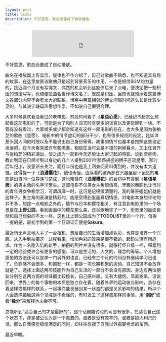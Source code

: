 ```yaml
---
layout: post
title: Scabs
description: 不好意思，歌曲设置成了自动播放。
---
```

<center><iframe frameborder="no" border="0" marginwidth="0" marginheight="0" width=330 height=86 src="http://music.163.com/outchain/player?type=2&id=27570767&auto=1&height=66"></iframe></center>

不好意思，歌曲设置成了自动播放。

曲名在播放器上有显示，旋律也不作介绍了，自己对歌曲不熟悉，也不知道其背后的故事，在这里放置该歌曲只是起到背景音乐的作用，一直是相信BGM的力量的，接近两个月没有写博文，偶然的机会听到这旋律后来了点电，便决定把一些积压的想法写写，也顺便把曲名当作博文名了。既然是积压，当然也就预示着这篇博文各部分内容不会有太大的联系。博客中两篇相邻的博文间隔时间这么长是比较少见的，与其说宁缺毋滥思想作祟，不如说自己懒更合理。

大多时候喜欢看没看过的老电影，前段时间看了《**星语心愿**》，已经记不起怎么想起看这部电影的了，可能是为了和别人谈天时有更多的谈资以及更能聊到一块。不管有没有看过，大家或多或少都会知道有这样一部电影的存在，也大多是因为张柏芝的歌曲《星愿》，电影中的情节虚幻的部分不少，也有很多规则的设定，比如洋葱头回人间的时限以及不能说出自己身份等等，故事的情节也基本是按照这些设定发展的，在今天看来或许有些老套，相信在当时会是不错的新颖看点，加上任贤齐与张柏芝的精彩演出，使之成为一部到今天还能让大家记起的电影。说到流星雨，截止到现在已经听到过身边的几个人提到2001年那场极盛的狮子座流星雨，那时后年纪小，没意识去关注，而且年份也是我上网查阅资料得到的，并没有太大遗憾。还得提一下《**浪漫樱花**》，倒也奇怪，连续看的这两部在头脑里留下记忆的电影是出自同一位导演马楚成，这也难怪在《**浪漫樱花**》的台词中有提到《**星语星愿**》的男主角的名字洋葱头。这部电影不仅男女主角颜值高，里面的舞蹈也让当时的青年男女争相学习，可谓风靡一时，这可是记得很清楚的，我的哥哥姐姐们就是这样子。男主角的表演是精彩的，能感受得到里面真切情感，对电影本身想评论的并不多，想提一点电影之外的，情节与日本和樱花相关，有注意到电影里的一个场景是在**上野公园**，看到画面中的樱花那么美，还谷歌地球了一下，街景里的画面自然和自己想象的不太一样，这也让上野公园成为了**TODOLIST**里的一个行，值得一提的是，最初学到的第一个日语词汇便是**Sakura**。

最近悄无声息地入手了一台相机，想给自己的生活增加点色彩，也算是培养一个兴趣。从入手到拍摄这一过程看来，增加色彩的效果是很不错的，起码生活有所追求。作为一名刚入坑的新手，拍摄的照片并没有很多，就像打怪升级一样，积累到一定的经验或许会有更多的感悟，可以是生活的，人文的，理念的等等。个人增加感悟的方法还可以是学一门另外的语言，已经有三个月的时间没有继续学习日语了，负罪感不会很多，和摄影一样，都是一项长期积累的运动，自己知道不会放弃就是了。选择上面这两项技能作为自己生活的一部分不会没有原因，身边有两位朋友分别在这两方面的领域都比较擅长，自己感兴趣，又有大腿抱，简直美呆。话说回来，世界上的每个事物的本质是独立存在着，随着外界的运动彼此影响，总存在着这样或那样的联系，一起事件能发展到某一状态的都是关系影响的结果，所以个人会选择接触这两个领域是不奇怪的，有时发生了这样或那样的事情，用“**刚好**”或者“**缘分**”来解释也未尝不可。

总能听到“适合自己的才是最好的”，这个话题能讨论的可是有很多，在适合自己这个状态下，却是被公认为是一个愚蠢的，或者是没有效率的，或者是损人利己的话，那么自我感觉极度满足的同时，却往往忽视了自我以外需要考虑的东西。

最近早睡。
